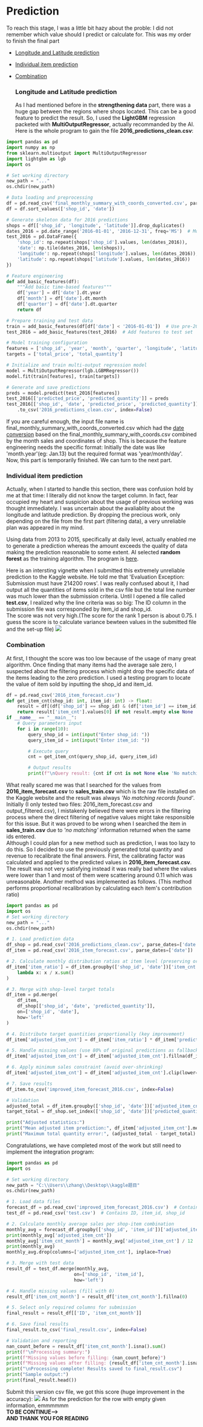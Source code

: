 # Prediction

To reach this stage, I was a little bit hazy about the proble: I did not remember which value should I predict or calculate for. 
This was my order to finish the final part
- [Longitude and Latitude prediction](#section-1)
- [Individual item prediction](#section-2)
- [Combination](#section-3)

  ### Longitude and Latitude prediction <a id="section-1"></a>
  As I had mentioned before in the **strengthening data** part, there was a huge gap between the regions where shops located.
  This can be a good feature to predict the result.
  So, I used the **LightGBM** regression packeted with **MultiOutputRegressor**, actually recommanded by the AI.
  Here is the whole program to gain the file **2016_predictions_clean.csv**:
```python
import pandas as pd
import numpy as np
from sklearn.multioutput import MultiOutputRegressor
import lightgbm as lgb
import os

# Set working directory
new_path = "..."
os.chdir(new_path)

# Data loading and preprocessing
df = pd.read_csv('final_monthly_summary_with_coords_converted.csv', parse_dates=['date'])
df = df.sort_values(['shop_id', 'date'])

# Generate skeleton data for 2016 predictions
shops = df[['shop_id', 'longitude', 'latitude']].drop_duplicates()
dates_2016 = pd.date_range('2016-01-01', '2016-12-31', freq='MS')  # Monthly start frequency
test_2016 = pd.DataFrame({
    'shop_id': np.repeat(shops['shop_id'].values, len(dates_2016)),
    'date': np.tile(dates_2016, len(shops)),
    'longitude': np.repeat(shops['longitude'].values, len(dates_2016)),
    'latitude': np.repeat(shops['latitude'].values, len(dates_2016))
})

# Feature engineering
def add_basic_features(df):
    """Add basic time-based features"""
    df['year'] = df['date'].dt.year
    df['month'] = df['date'].dt.month
    df['quarter'] = df['date'].dt.quarter
    return df

# Prepare training and test data
train = add_basic_features(df[df['date'] < '2016-01-01'])  # Use pre-2016 data for training
test_2016 = add_basic_features(test_2016)  # Add features to test set

# Model training configuration
features = ['shop_id', 'year', 'month', 'quarter', 'longitude', 'latitude']
targets = ['total_price', 'total_quantity']

# Initialize and train multi-output regression model
model = MultiOutputRegressor(lgb.LGBMRegressor())
model.fit(train[features], train[targets])

# Generate and save predictions
preds = model.predict(test_2016[features])
test_2016[['predicted_price', 'predicted_quantity']] = preds
test_2016[['shop_id', 'date', 'predicted_price', 'predicted_quantity']] \
    .to_csv('2016_predictions_clean.csv', index=False)
```
If you are careful enough, the input file name is final_monthly_summary_with_coords_converted.csv which had the [date conversion](/Prediction/date_conversion.py) based on the final_monthly_summary_with_coords.csv combined by the month sales and coordinates of shop.
This is because the feature engineering needs the specific format: Initially the date was like 'month.year'(eg: Jan.13) but the required format was 'year/month/day'. \
Now, this part is temporarily finished. We can turn to the next part.

### Individual item prediction <a id="section-2"></a>
Actually, when I started to handle this section, there was confusion hold by me at that time: I literally did not know the target column.
In fact, fear occupied my heart and suspicion about the usage of previous working was thought immediately. 
I was uncertain about the avaliablity about the longitude and latitude prediction.
By dropping the precious work, only depending on the file from the first part (filtering data), a very unreliable plan was appeared in my mind.

Using data from 2013 to 2015, specifically at daily level, actually enabled me to generate a prediction whereas the amount exceeds the quality of data making the prediction reasonable to some extent.
AI selected **random forest** as the training algorithm. The program is [here](/Prediction/item_prediction.py).

Here is an intersting vignette when I submitted this extremely unreliable prediction to the Kaggle website. He told me that 'Evaluation Exception: Submission must have 214200 rows'. 
I was really confused about it, I had output all the quantities of items sold in the csv file but the total line number was much lower than the submission criteria.
Until I opened a file called **test.csv**, I realized why the line criteria was so big: The ID column in the submission file was corresponded by item_id and shop_id.  \
The score was not very high.(The score for the rank 1 person is about 0.75. I guess the score is to calculate variance bewteen values in the submitted file and the set-up file)
![](https://github.com/I0-OVI/Kaggle-problem/blob/main/Static/Image/submission-1.png?raw=true)

### Combination <a id="section-3"></a>
At first, I thought the score was too low because of the usage of many great algorithm. Once finding that many items had the average sale zero, I suspected about the filtering process which might drop the specific data of the items leading to the zero prediction. I used a testing program to locate the value of item sold by inputting the shop_id and item_id.
```python
df = pd.read_csv('2016_item_forecast.csv')
def get_item_cnt(shop_id: int, item_id: int) -> float:
    result = df[(df['shop_id'] == shop_id) & (df['item_id'] == item_id)]
    return result['item_cnt'].values[0] if not result.empty else None
if __name__ == "__main__":
    # Query parameters input
    for i in range(10):
        query_shop_id = int(input("Enter shop_id: "))
        query_item_id = int(input("Enter item_id: "))

        # Execute query
        cnt = get_item_cnt(query_shop_id, query_item_id)

        # Output results
        print(f"\nQuery result: {cnt if cnt is not None else 'No matching records found'}")
```
What really scared me was that I searched for the values from **2016_item_forecast.csv** to **sales_train.csv** which is the raw file installed on the Kaggle website and the result was always *'No matching records found'*. Initially (I only tested two files: 2016_item_forecast.csv and output_filtered.csv), I mistakenly believed there were errors in the filtering process where the direct filtering of negative values might take responsible for this issue. But it was proved to be wrong when I searched the item in **sales_train.csv** due to *'no matching'* information returned when the same ids entered. \
Although I could plan for a new method such as prediction, I was too lazy to do this. So I decided to use the previously generated total quantity and revenue to recalibrate the final answers. First, the calibrating factor was calculated and applied to the predicted values in  **2016_item_forecast.csv**. The result was not very satisfying instead it was really bad where the values were lower than 1 and most of them were scattering around 0.11 which was unreasonable. Another method was implemented as follows. (This method performs proportional recalibration by calculating each item's contribution ratio)
```python
import pandas as pd
import os
# Set working directory
new_path = "..."
os.chdir(new_path)

# 1. Load prediction data
df_shop = pd.read_csv('2016_predictions_clean.csv', parse_dates=['date'])  # Shop-level predictions
df_item = pd.read_csv('2016_item_forecast.csv', parse_dates=['date'])     # Item-level predictions

# 2. Calculate monthly distribution ratios at item level (preserving original distribution)
df_item['item_ratio'] = df_item.groupby(['shop_id', 'date'])['item_cnt'].transform(
    lambda x: x / x.sum()
)

# 3. Merge with shop-level target totals
df_item = pd.merge(
    df_item,
    df_shop[['shop_id', 'date', 'predicted_quantity']],
    on=['shop_id', 'date'],
    how='left'
)

# 4. Distribute target quantities proportionally (key improvement)
df_item['adjusted_item_cnt'] = df_item['item_ratio'] * df_item['predicted_quantity']

# 5. Handle missing values (use 80% of original predictions as fallback)
df_item['adjusted_item_cnt'] = df_item['adjusted_item_cnt'].fillna(df_item['item_cnt'] * 0.8)

# 6. Apply minimum sales constraint (avoid over-shrinking)
df_item['adjusted_item_cnt'] = df_item['adjusted_item_cnt'].clip(lower=0.5)  # Minimum 0.5 units

# 7. Save results
df_item.to_csv('improved_item_forecast_2016.csv', index=False)

# Validation
adjusted_total = df_item.groupby(['shop_id', 'date'])['adjusted_item_cnt'].sum()
target_total = df_shop.set_index(['shop_id', 'date'])['predicted_quantity']

print("Adjusted statistics:")
print("Mean adjusted item prediction:", df_item['adjusted_item_cnt'].mean())
print("Maximum total quantity error:", (adjusted_total - target_total).abs().max())
```
Congratulations, we have completed most of the work but still need to implement the integration program:
```python
import pandas as pd
import os

# Set working directory
new_path = "C:\\Users\\zhang\\Desktop\\kaggle题目"
os.chdir(new_path)

# 1. Load data files
forecast_df = pd.read_csv('improved_item_forecast_2016.csv')  # Contains date, shop_id, item_id, item_cnt
test_df = pd.read_csv('test.csv')  # Contains ID, item_id, shop_id

# 2. Calculate monthly average sales per shop-item combination
monthly_avg = forecast_df.groupby(['shop_id', 'item_id'])['adjusted_item_cnt'].sum().reset_index()
print(monthly_avg['adjusted_item_cnt'])
monthly_avg['item_cnt_month'] = monthly_avg['adjusted_item_cnt'] / 12  # Convert annual to monthly average
print(monthly_avg)
monthly_avg.drop(columns=['adjusted_item_cnt'], inplace=True)

# 3. Merge with test data
result_df = test_df.merge(monthly_avg,
                         on=['shop_id', 'item_id'],
                         how='left')

# 4. Handle missing values (fill with 0)
result_df['item_cnt_month'] = result_df['item_cnt_month'].fillna(0)

# 5. Select only required columns for submission
final_result = result_df[['ID', 'item_cnt_month']]

# 6. Save final results
final_result.to_csv('final_result.csv', index=False)

# Validation and reporting
nan_count_before = result_df['item_cnt_month'].isna().sum()
print(f"\nProcessing summary:")
print(f"Missing values before filling: {nan_count_before}")
print(f"Missing values after filling: {result_df['item_cnt_month'].isna().sum()}")
print("\nProcessing complete! Results saved to final_result.csv")
print("Sample output:")
print(final_result.head())
```
Submit this version csv file, we got this score (huge improvement in the accuracy):
![](https://github.com/I0-OVI/Kaggle-problem/blob/main/Static/Image/submission-2.png?raw=true)
As for the prediction for the row with empty given information, emmmmmm\
**TO BE CONTINUE-->**\
**AND THANK YOU FOR READING**
